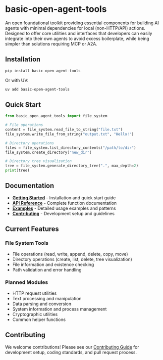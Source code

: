# basic-open-agent-tools

An open foundational toolkit providing essential components for building AI agents with minimal dependencies for local (non-HTTP/API) actions. Designed to offer core utilities and interfaces that developers can easily integrate into their own agents to avoid excess boilerplate, while being simpler than solutions requiring MCP or A2A.

## Installation

```bash
pip install basic-open-agent-tools
```

Or with UV:
```bash
uv add basic-open-agent-tools
```

## Quick Start

```python
from basic_open_agent_tools import file_system

# File operations
content = file_system.read_file_to_string("file.txt")
file_system.write_file_from_string("output.txt", "Hello!")

# Directory operations  
files = file_system.list_directory_contents("/path/to/dir")
file_system.create_directory("new_dir")

# Directory tree visualization
tree = file_system.generate_directory_tree(".", max_depth=2)
print(tree)
```

## Documentation

- **[Getting Started](docs/getting-started.md)** - Installation and quick start guide
- **[API Reference](docs/api-reference.md)** - Complete function documentation
- **[Examples](docs/examples.md)** - Detailed usage examples and patterns
- **[Contributing](docs/contributing.md)** - Development setup and guidelines

## Current Features

### File System Tools
- File operations (read, write, append, delete, copy, move)
- Directory operations (create, list, delete, tree visualization)
- File information and existence checking
- Path validation and error handling

### Planned Modules
- HTTP request utilities
- Text processing and manipulation
- Data parsing and conversion
- System information and process management
- Cryptographic utilities
- Common helper functions

## Contributing

We welcome contributions! Please see our [Contributing Guide](docs/contributing.md) for development setup, coding standards, and pull request process.



